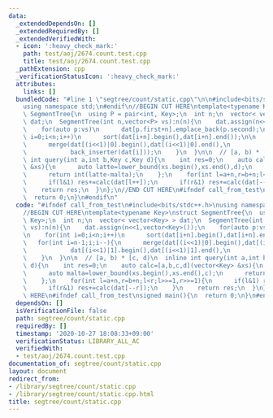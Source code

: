 ```yaml
---
data:
  _extendedDependsOn: []
  _extendedRequiredBy: []
  _extendedVerifiedWith:
  - icon: ':heavy_check_mark:'
    path: test/aoj/2674.count.test.cpp
    title: test/aoj/2674.count.test.cpp
  _pathExtension: cpp
  _verificationStatusIcon: ':heavy_check_mark:'
  attributes:
    links: []
  bundledCode: "#line 1 \"segtree/count/static.cpp\"\n\n#include<bits/stdc++.h>\n\
    using namespace std;\n#endif\n//BEGIN CUT HERE\ntemplate<typename Key>\nstruct\
    \ SegmentTree{\n  using P = pair<int, Key>;\n  int n;\n  vector< vector<Key> >\
    \ dat;\n  SegmentTree(int n,vector<P> vs):n(n){\n    dat.assign(n<<1,vector<Key>());\n\
    \    for(auto p:vs)\n      dat[p.first+n].emplace_back(p.second);\n\n    for(int\
    \ i=0;i<n;i++)\n      sort(dat[i+n].begin(),dat[i+n].end());\n\n    for(int i=n-1;i;i--){\n\
    \      merge(dat[(i<<1)|0].begin(),dat[(i<<1)|0].end(),\n            dat[(i<<1)|1].begin(),dat[(i<<1)|1].end(),\n\
    \            back_inserter(dat[i]));\n    }\n  }\n\n  // [a, b) * [c, d)\n  inline\
    \ int query(int a,int b,Key c,Key d){\n    int res=0;\n    auto calc=[a,b,c,d](vector<Key>\
    \ &xs){\n      auto latte=lower_bound(xs.begin(),xs.end(),d);\n      auto malta=lower_bound(xs.begin(),xs.end(),c);\n\
    \      return int(latte-malta);\n    };\n    for(int l=a+n,r=b+n;l<r;l>>=1,r>>=1){\n\
    \      if(l&1) res+=calc(dat[l++]);\n      if(r&1) res+=calc(dat[--r]);\n    }\n\
    \    return res;\n  }\n};\n//END CUT HERE\n#ifndef call_from_test\nsigned main(){\n\
    \  return 0;\n}\n#endif\n"
  code: "#ifndef call_from_test\n#include<bits/stdc++.h>\nusing namespace std;\n#endif\n\
    //BEGIN CUT HERE\ntemplate<typename Key>\nstruct SegmentTree{\n  using P = pair<int,\
    \ Key>;\n  int n;\n  vector< vector<Key> > dat;\n  SegmentTree(int n,vector<P>\
    \ vs):n(n){\n    dat.assign(n<<1,vector<Key>());\n    for(auto p:vs)\n      dat[p.first+n].emplace_back(p.second);\n\
    \n    for(int i=0;i<n;i++)\n      sort(dat[i+n].begin(),dat[i+n].end());\n\n \
    \   for(int i=n-1;i;i--){\n      merge(dat[(i<<1)|0].begin(),dat[(i<<1)|0].end(),\n\
    \            dat[(i<<1)|1].begin(),dat[(i<<1)|1].end(),\n            back_inserter(dat[i]));\n\
    \    }\n  }\n\n  // [a, b) * [c, d)\n  inline int query(int a,int b,Key c,Key\
    \ d){\n    int res=0;\n    auto calc=[a,b,c,d](vector<Key> &xs){\n      auto latte=lower_bound(xs.begin(),xs.end(),d);\n\
    \      auto malta=lower_bound(xs.begin(),xs.end(),c);\n      return int(latte-malta);\n\
    \    };\n    for(int l=a+n,r=b+n;l<r;l>>=1,r>>=1){\n      if(l&1) res+=calc(dat[l++]);\n\
    \      if(r&1) res+=calc(dat[--r]);\n    }\n    return res;\n  }\n};\n//END CUT\
    \ HERE\n#ifndef call_from_test\nsigned main(){\n  return 0;\n}\n#endif\n"
  dependsOn: []
  isVerificationFile: false
  path: segtree/count/static.cpp
  requiredBy: []
  timestamp: '2020-10-27 18:08:33+09:00'
  verificationStatus: LIBRARY_ALL_AC
  verifiedWith:
  - test/aoj/2674.count.test.cpp
documentation_of: segtree/count/static.cpp
layout: document
redirect_from:
- /library/segtree/count/static.cpp
- /library/segtree/count/static.cpp.html
title: segtree/count/static.cpp
---
```

